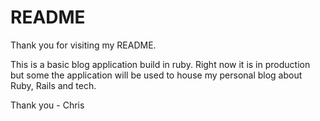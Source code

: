 # README

Thank you for visiting my README.

This is a basic blog application build in ruby. Right now it is in production but some the application will be used to house my personal blog about Ruby, Rails and tech.

Thank you - Chris
